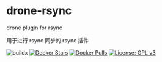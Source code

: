 # drone-rsync
drone plugin for rsync

用于进行 rsync 同步的 rsync 插件

![buildx](https://github.com/ryjer/drone-rsync/workflows/build/badge.svg)
[![Docker Stars](https://img.shields.io/docker/stars/ryjer/drone-rsync.svg)](https://hub.docker.com/r/ryjer/drone-rsync/)
[![Docker Pulls](https://img.shields.io/docker/pulls/ryjer/drone-rsync.svg)](https://hub.docker.com/r/ryjer/drone-rsync/)
[![License: GPL v3](https://img.shields.io/badge/License-GPL%20v3-blue.svg)](https://www.gnu.org/licenses/gpl-3.0)

